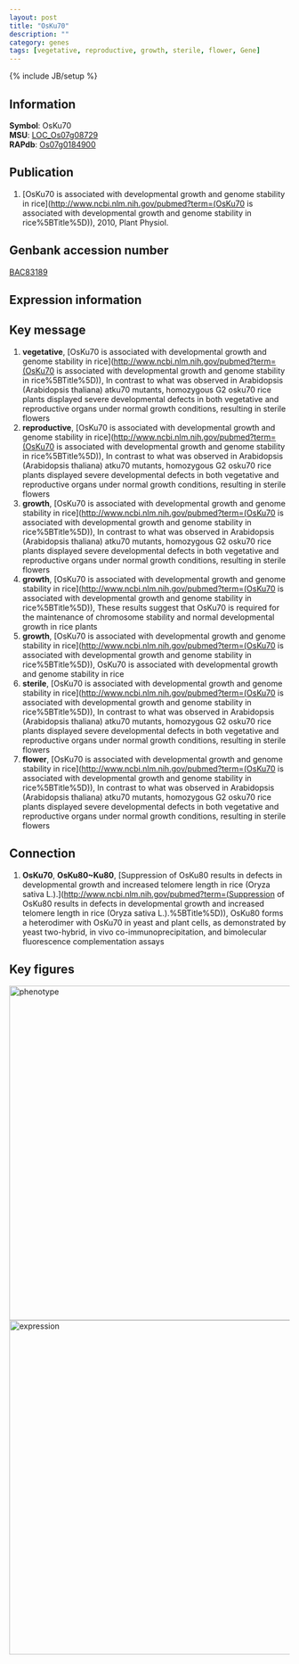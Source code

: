 ```yaml
---
layout: post
title: "OsKu70"
description: ""
category: genes
tags: [vegetative, reproductive, growth, sterile, flower, Gene]
---
```

{% include JB/setup %}

## Information
__Symbol__: OsKu70  
__MSU__: [LOC_Os07g08729](http://rice.plantbiology.msu.edu/cgi-bin/ORF_infopage.cgi?orf=LOC_Os07g08729)  
__RAPdb__: [Os07g0184900](http://rapdb.dna.affrc.go.jp/viewer/gbrowse_details/irgsp1?name=Os07g0184900)  

## Publication
1. [OsKu70 is associated with developmental growth and genome stability in rice](http://www.ncbi.nlm.nih.gov/pubmed?term=(OsKu70 is associated with developmental growth and genome stability in rice%5BTitle%5D)), 2010, Plant Physiol.

## Genbank accession number
[BAC83189](http://www.ncbi.nlm.nih.gov/nuccore/BAC83189)

## Expression information

## Key message
1. __vegetative__, [OsKu70 is associated with developmental growth and genome stability in rice](http://www.ncbi.nlm.nih.gov/pubmed?term=(OsKu70 is associated with developmental growth and genome stability in rice%5BTitle%5D)),  In contrast to what was observed in Arabidopsis (Arabidopsis thaliana) atku70 mutants, homozygous G2 osku70 rice plants displayed severe developmental defects in both vegetative and reproductive organs under normal growth conditions, resulting in sterile flowers
2. __reproductive__, [OsKu70 is associated with developmental growth and genome stability in rice](http://www.ncbi.nlm.nih.gov/pubmed?term=(OsKu70 is associated with developmental growth and genome stability in rice%5BTitle%5D)),  In contrast to what was observed in Arabidopsis (Arabidopsis thaliana) atku70 mutants, homozygous G2 osku70 rice plants displayed severe developmental defects in both vegetative and reproductive organs under normal growth conditions, resulting in sterile flowers
3. __growth__, [OsKu70 is associated with developmental growth and genome stability in rice](http://www.ncbi.nlm.nih.gov/pubmed?term=(OsKu70 is associated with developmental growth and genome stability in rice%5BTitle%5D)),  In contrast to what was observed in Arabidopsis (Arabidopsis thaliana) atku70 mutants, homozygous G2 osku70 rice plants displayed severe developmental defects in both vegetative and reproductive organs under normal growth conditions, resulting in sterile flowers
4. __growth__, [OsKu70 is associated with developmental growth and genome stability in rice](http://www.ncbi.nlm.nih.gov/pubmed?term=(OsKu70 is associated with developmental growth and genome stability in rice%5BTitle%5D)),  These results suggest that OsKu70 is required for the maintenance of chromosome stability and normal developmental growth in rice plants
5. __growth__, [OsKu70 is associated with developmental growth and genome stability in rice](http://www.ncbi.nlm.nih.gov/pubmed?term=(OsKu70 is associated with developmental growth and genome stability in rice%5BTitle%5D)), OsKu70 is associated with developmental growth and genome stability in rice
6. __sterile__, [OsKu70 is associated with developmental growth and genome stability in rice](http://www.ncbi.nlm.nih.gov/pubmed?term=(OsKu70 is associated with developmental growth and genome stability in rice%5BTitle%5D)),  In contrast to what was observed in Arabidopsis (Arabidopsis thaliana) atku70 mutants, homozygous G2 osku70 rice plants displayed severe developmental defects in both vegetative and reproductive organs under normal growth conditions, resulting in sterile flowers
7. __flower__, [OsKu70 is associated with developmental growth and genome stability in rice](http://www.ncbi.nlm.nih.gov/pubmed?term=(OsKu70 is associated with developmental growth and genome stability in rice%5BTitle%5D)),  In contrast to what was observed in Arabidopsis (Arabidopsis thaliana) atku70 mutants, homozygous G2 osku70 rice plants displayed severe developmental defects in both vegetative and reproductive organs under normal growth conditions, resulting in sterile flowers

## Connection
1. __OsKu70__, __OsKu80~Ku80__, [Suppression of OsKu80 results in defects in developmental growth and increased telomere length in rice (Oryza sativa L.).](http://www.ncbi.nlm.nih.gov/pubmed?term=(Suppression of OsKu80 results in defects in developmental growth and increased telomere length in rice (Oryza sativa L.).%5BTitle%5D)),  OsKu80 forms a heterodimer with OsKu70 in yeast and plant cells, as demonstrated by yeast two-hybrid, in vivo co-immunoprecipitation, and bimolecular fluorescence complementation assays

## Key figures
<img src="http://ricencode.github.io/images/OsKu70.pheno.png" alt="phenotype"  style="width: 600px;"/>

<img src="http://ricencode.github.io/images/OsKu70.exp.png" alt="expression"  style="width: 600px;"/>


